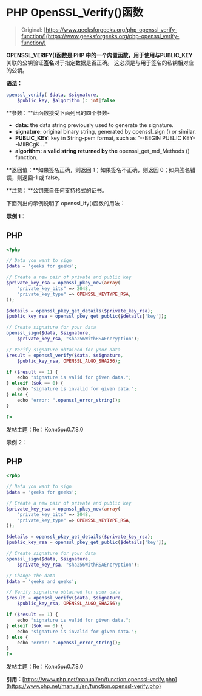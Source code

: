 # PHP OpenSSL_Verify()函数

> Original: [https://www.geeksforgeeks.org/php-openssl_verify-function/](https://www.geeksforgeeks.org/php-openssl_verify-function/)

**OPENSSL_VERIFY()**函数是 PHP 中的一个内置函数，用于使用与**PUBLIC_KEY**关联的公钥验证**签名**对于指定数据是否正确。 这必须是与用于签名的私钥相对应的公钥。

**语法：**

```php
openssl_verify( $data, $signature, 
    $public_key, $algorithm ): int|false
```

**参数：**此函数接受下面列出的四个参数-

*   **data:** the data string previously used to generate the signature.
*   **signature:** original binary string, generated by openssl_sign () or similar.
*   **PUBLIC_KEY:** key in String-pem format, such as "--BEGIN PUBLIC KEY--MIIBCgK …"
*   **algorithm: a valid string returned by the** openssl_get_md_Methods () function.

**返回值：**如果签名正确，则返回 1；如果签名不正确，则返回 0；如果签名错误，则返回-1 或 false。

**注意：**公钥来自任何支持格式的证书。

下面列出的示例说明了 openssl_ify()函数的用法：

**示例 1：**

## PHP

```php
<?php

// Data you want to sign
$data = 'geeks for geeks';

// Create a new pair of private and public key
$private_key_rsa = openssl_pkey_new(array(
    "private_key_bits" => 2048,
    "private_key_type" => OPENSSL_KEYTYPE_RSA,
));

$details = openssl_pkey_get_details($private_key_rsa);
$public_key_rsa = openssl_pkey_get_public($details['key']);

// Create signature for your data
openssl_sign($data, $signature, 
    $private_key_rsa, "sha256WithRSAEncryption");

// Verify signature obtained for your data
$result = openssl_verify($data, $signature, 
    $public_key_rsa, OPENSSL_ALGO_SHA256);

if ($result == 1) {
    echo "signature is valid for given data.";
} elseif ($ok == 0) {
    echo "signature is invalid for given data.";
} else {
    echo "error: ".openssl_error_string();
}

?>
```

发帖主题：Re：Колибри0.7.8.0

示例 2：

## PHP

```php
<?php

// Data you want to sign
$data = 'geeks for geeks';

// Create a new pair of private and public key
$private_key_rsa = openssl_pkey_new(array(
    "private_key_bits" => 2048,
    "private_key_type" => OPENSSL_KEYTYPE_RSA,
));

$details = openssl_pkey_get_details($private_key_rsa);
$public_key_rsa = openssl_pkey_get_public($details['key']);

// Create signature for your data
openssl_sign($data, $signature, 
    $private_key_rsa, "sha256WithRSAEncryption");

// Change the data
$data = 'geeks and geeks';

// Verify signature obtained for your data
$result = openssl_verify($data, $signature, 
    $public_key_rsa, OPENSSL_ALGO_SHA256);

if ($result == 1) {
    echo "signature is valid for given data.";
} elseif ($ok == 0) {
    echo "signature is invalid for given data.";
} else {
    echo "error: ".openssl_error_string();
}
?>
```

发帖主题：Re：Колибри0.7.8.0

**引用：**[https://www.php.net/manual/en/function.openssl-verify.php](https://www.php.net/manual/en/function.openssl-verify.php)
